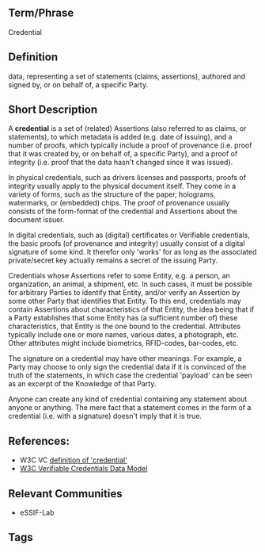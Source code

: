 ## Term/Phrase
Credential

## Definition
data, representing a set of statements (claims, assertions), authored and signed by, or on behalf of, a specific Party.

## Short Description
A **credential** is a set of (related) Assertions (also referred to as claims, or statements), to which metadata is added (e.g. date of issuing), and a number of proofs, which typically include a  proof of provenance (i.e. proof that it was created by, or on behalf of, a specific Party), and a proof of integrity (i.e. proof that the data hasn't changed since it was issued). 

In physical credentials, such as drivers licenses and passports, proofs of integrity usually apply to the physical document itself. They come in a variety of forms, such as the structure of the paper, holograms, watermarks, or (embedded) chips. The proof of provenance usually consists of the form-format of the credential and Assertions about the document issuer.

In digital credentials, such as (digital) certificates or Verifiable credentials, the basic proofs (of provenance and integrity) usually consist of a digital signature of some kind. It therefor only 'works' for as long as the associated private/secret key actually remains a secret of the issuing Party.

Credentials whose Assertions refer to some Entity, e.g. a person, an organization, an animal, a shipment, etc. In such cases, it must be possible for arbitrary Parties to identify that Entity, and/or verify an Assertion by some other Party that identifies that Entity. To this end, credentials may contain Assertions about characteristics of that Entity, the idea being that if a Party establishes that some Entity has (a sufficient number of) these characteristics, that Entity is the one bound to the credential. Attributes typically include one or more names, various dates, a photograph, etc. Other attributes might include biometrics, RFID-codes, bar-codes, etc.

The signature on a credential may have other meanings. For example, a Party may choose to only sign the credential data if it is convinced of the truth of the statements, in which case the credential 'payload' can be seen as an excerpt of the Knowledge of that Party.

Anyone can create any kind of credential containing any statement about anyone or anything. The mere fact that a statement comes in the form of a credential (i.e. with a signature) doesn't imply that it is true.

## References:
- W3C VC [definition of 'credential'](https://www.w3.org/TR/vc-data-model/#dfn-credential)
- [W3C Verifiable Credentials Data Model](https://www.w3.org/TR/vc-data-model/)

## Relevant Communities
- eSSIF-Lab

## Tags

